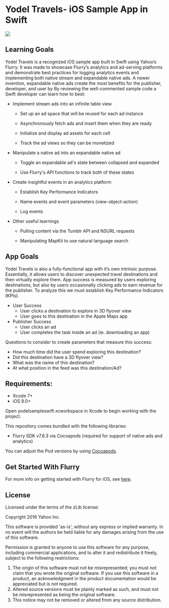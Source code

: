 # Yodel Travels- iOS Sample App in Swift

![](Screenshots.png)

## Learning Goals
Yodel Travels is a recognized iOS sample app built in Swift using Yahoo’s Flurry. It was made to showcase Flurry’s analytics and ad-serving platforms and demonstrate best practices for logging analytics events and implementing both native stream and expandable native ads. A newer invention, expandable native ads create the most benefits for the publisher, developer, and user by  By reviewing the well-commented sample code a Swift developer can learn how to best:
* Implement stream ads into an infinite table view

    * Set up an ad space that will be reused for each ad instance

    * Asynchronously fetch ads and insert them when they are ready

    * Initialize and display ad assets for each cell

    * Track the ad views so they can be monetized

* Manipulate a native ad into an expandable native ad

    * Toggle an expandable ad's state between collapsed and expanded

    * Use Flurry's API functions to track both of these states

* Create insightful events in an analytics platform

    * Establish Key Performance Indicators

    * Name events and event parameters (view-object-action)

    * Log events

* Other useful learnings

    * Pulling content via the Tumblr API and NSURL requests

    * Manipulating MapKit to use natural language search

## App Goals

Yodel Travels is also a fully-functional app with it’s own intrinsic purpose. Essentially, it allows users to discover unexpected travel destinations and then virtually explore them. App success is measured by users exploring destinations, but also by users occasionally clicking ads to earn revenue for the publisher. To analyze this we must establish Key Performance Indicators (KPIs).
* User Success
    * User clicks a destination to explore in 3D flyover view
    * User goes to this destination in the Apple Maps app
* Publisher Success
    * User clicks an ad
    * User completes the task inside an ad (ie. downloading an app)

Questions to consider to create parameters that measure this success:
  * How much time did the user spend exploring this destination?
  * Did this destination have a 3D flyover view?
  * What was the name of this destination?
  * At what position in the feed was this destination/Ad?

## Requirements:

- Xcode 7+
- iOS 9.0+

Open yodelsampleswift.xcworkspace in Xcode to begin working with the project.

This repository comes bundled with the following libraries:

- Flurry SDK v7.6.3 via Cocoapods (required for support of native ads and analytics)

You can adjust the Pod versions by using [Cocoapods](http://cocoapods.org/).

## Get Started With Flurry

For more info on getting started with Flurry for iOS, see
[here](https://developer.yahoo.com/flurry/docs/analytics/gettingstarted/ios/).

## License

Licensed under the terms of the zLib license:

Copyright 2016 Yahoo Inc.

This software is provided 'as-is', without any express or implied warranty. In no event will the authors be held liable for any damages arising from the use of this software.

Permission is granted to anyone to use this software for any purpose, including commercial applications, and to alter it and redistribute it freely, subject to the following restrictions:

1. The origin of this software must not be misrepresented; you must not claim that you wrote the original software. If you use this software in a product, an acknowledgment in the product documentation would be appreciated but is not required.
2. Altered source versions must be plainly marked as such, and must not be misrepresented as being the original software.
3. This notice may not be removed or altered from any source distribution.
